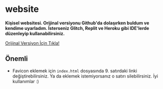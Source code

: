 # website
**Kişisel websitesi. Orijinal versiyonu Github'da dolaşırken buldum ve kendime uyarladım. İsterseniz Glitch, Replit ve Heroku gibi IDE'lerde düzenleyip kullanabilirsiniz.**

[Orijinal Versiyon İçin Tıkla!](https://github.com/barbecue/simple-portfolio)

## Önemli

- Favicon eklemek için `index.html` dosyasında 9. satırdaki linki değiştirebilirsiniz. Ya da eklemek istemiyorsanız o satırı silebilirsiniz. İyi kullanımlar :)
